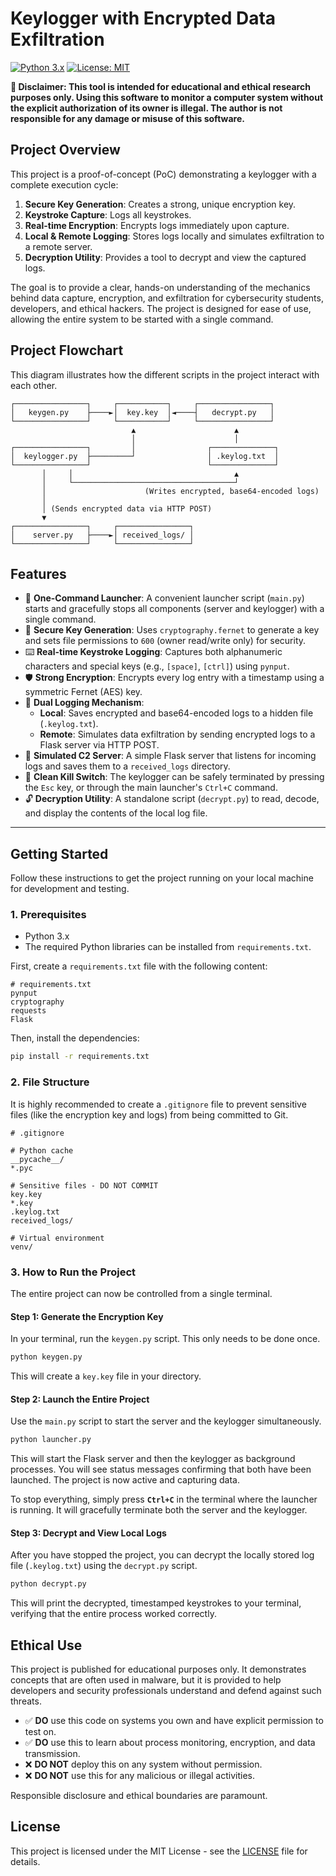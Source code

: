 # Keylogger with Encrypted Data Exfiltration 

[![Python 3.x](https://img.shields.io/badge/python-3.x-blue.svg)](https://www.python.org/downloads/)
[![License: MIT](https://img.shields.io/badge/License-MIT-yellow.svg)](https://opensource.org/licenses/MIT)

**🔴 Disclaimer: This tool is intended for educational and ethical research purposes only. Using this software to monitor a computer system without the explicit authorization of its owner is illegal. The author is not responsible for any damage or misuse of this software.**

## Project Overview

This project is a proof-of-concept (PoC) demonstrating a keylogger with a complete execution cycle:
1.  **Secure Key Generation**: Creates a strong, unique encryption key.
2.  **Keystroke Capture**: Logs all keystrokes.
3.  **Real-time Encryption**: Encrypts logs immediately upon capture.
4.  **Local & Remote Logging**: Stores logs locally and simulates exfiltration to a remote server.
5.  **Decryption Utility**: Provides a tool to decrypt and view the captured logs.

The goal is to provide a clear, hands-on understanding of the mechanics behind data capture, encryption, and exfiltration for cybersecurity students, developers, and ethical hackers. The project is designed for ease of use, allowing the entire system to be started with a single command.

## Project Flowchart

This diagram illustrates how the different scripts in the project interact with each other.

```
┌────────────────┐     ┌───────────┐     ┌────────────────┐
│   keygen.py    ├────►│  key.key  │◄────┤   decrypt.py   │
└────────────────┘     └───────────┘     └────────────────┘
                           ▲                      ▲
                           │                      │
┌────────────────┐         │                ┌──────────────┐
│  keylogger.py  ├─────────┘                │ .keylog.txt  │
└────────────────┘                          └──────────────┘
       │     │                                    ▲
       │     └────────────────────────────────────┘
       │                      (Writes encrypted, base64-encoded logs)
       │
       │ (Sends encrypted data via HTTP POST)
       ▼
┌────────────────┐     ┌────────────────┐
│    server.py   ├────►│ received_logs/ │
└────────────────┘     └────────────────┘
```

## Features

-   🚀 **One-Command Launcher**: A convenient launcher script (`main.py`) starts and gracefully stops all components (server and keylogger) with a single command.
-   🔐 **Secure Key Generation**: Uses `cryptography.fernet` to generate a key and sets file permissions to `600` (owner read/write only) for security.
-   ⌨️ **Real-time Keystroke Logging**: Captures both alphanumeric characters and special keys (e.g., `[space]`, `[ctrl]`) using `pynput`.
-   🛡️ **Strong Encryption**: Encrypts every log entry with a timestamp using a symmetric Fernet (AES) key.
-   💾 **Dual Logging Mechanism**:
    -   **Local**: Saves encrypted and base64-encoded logs to a hidden file (`.keylog.txt`).
    -   **Remote**: Simulates data exfiltration by sending encrypted logs to a Flask server via HTTP POST.
-   🚀 **Simulated C2 Server**: A simple Flask server that listens for incoming logs and saves them to a `received_logs` directory.
-   🛑 **Clean Kill Switch**: The keylogger can be safely terminated by pressing the `Esc` key, or through the main launcher's `Ctrl+C` command.
-   🔓 **Decryption Utility**: A standalone script (`decrypt.py`) to read, decode, and display the contents of the local log file.

---

## Getting Started

Follow these instructions to get the project running on your local machine for development and testing.

### 1. Prerequisites

-   Python 3.x
-   The required Python libraries can be installed from `requirements.txt`.

First, create a `requirements.txt` file with the following content:
```
# requirements.txt
pynput
cryptography
requests
Flask
```

Then, install the dependencies:
```bash
pip install -r requirements.txt
```

### 2. File Structure

It is highly recommended to create a `.gitignore` file to prevent sensitive files (like the encryption key and logs) from being committed to Git.

```
# .gitignore

# Python cache
__pycache__/
*.pyc

# Sensitive files - DO NOT COMMIT
key.key
*.key
.keylog.txt
received_logs/

# Virtual environment
venv/
```

### 3. How to Run the Project

The entire project can now be controlled from a single terminal.

#### Step 1: Generate the Encryption Key

In your terminal, run the `keygen.py` script. This only needs to be done once.

```bash
python keygen.py
```
This will create a `key.key` file in your directory.

#### Step 2: Launch the Entire Project

Use the `main.py` script to start the server and the keylogger simultaneously.

```bash
python launcher.py
```
This will start the Flask server and then the keylogger as background processes. You will see status messages confirming that both have been launched. The project is now active and capturing data.

To stop everything, simply press **`Ctrl+C`** in the terminal where the launcher is running. It will gracefully terminate both the server and the keylogger.

#### Step 3: Decrypt and View Local Logs

After you have stopped the project, you can decrypt the locally stored log file (`.keylog.txt`) using the `decrypt.py` script.

```bash
python decrypt.py
```
This will print the decrypted, timestamped keystrokes to your terminal, verifying that the entire process worked correctly.

## Ethical Use

This project is published for educational purposes only. It demonstrates concepts that are often used in malware, but it is provided to help developers and security professionals understand and defend against such threats.

-   ✅ **DO** use this code on systems you own and have explicit permission to test on.
-   ✅ **DO** use this to learn about process monitoring, encryption, and data transmission.
-   ❌ **DO NOT** deploy this on any system without permission.
-   ❌ **DO NOT** use this for any malicious or illegal activities.

Responsible disclosure and ethical boundaries are paramount.

## License

This project is licensed under the MIT License - see the [LICENSE](LICENSE) file for details.